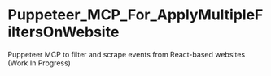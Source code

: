 # Puppeteer_MCP_For_ApplyMultipleFiltersOnWebsite
Puppeteer MCP to filter and scrape events from React-based websites (Work In Progress)
